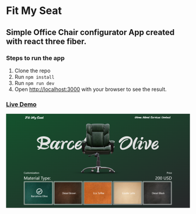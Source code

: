 # Fit My Seat

## Simple Office Chair configurator App created with react three fiber.

### Steps to run the app

1. Clone the repo
2. Run `npm install`
3. Run `npm run dev`
4. Open [http://localhost:3000](http://localhost:3000) with your browser to see the result.

### [Live Demo](https://fitmyseat.netlify.app/)

![Hompage UI](image.png)
